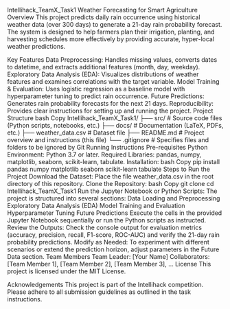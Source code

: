 Intellihack_TeamX_Task1
Weather Forecasting for Smart Agriculture
Overview
This project predicts daily rain occurrence using historical weather data (over 300 days) to generate a 21-day rain probability forecast. The system is designed to help farmers plan their irrigation, planting, and harvesting schedules more effectively by providing accurate, hyper-local weather predictions.

Key Features
Data Preprocessing:
Handles missing values, converts dates to datetime, and extracts additional features (month, day, weekday).
Exploratory Data Analysis (EDA):
Visualizes distributions of weather features and examines correlations with the target variable.
Model Training & Evaluation:
Uses logistic regression as a baseline model with hyperparameter tuning to predict rain occurrence.
Future Predictions:
Generates rain probability forecasts for the next 21 days.
Reproducibility:
Provides clear instructions for setting up and running the project.
Project Structure
bash
Copy
Intellihack_TeamX_Task1/
├── src/                # Source code files (Python scripts, notebooks, etc.)
├── docs/               # Documentation (LaTeX, PDFs, etc.)
├── weather_data.csv    # Dataset file
├── README.md           # Project overview and instructions (this file)
└── .gitignore          # Specifies files and folders to be ignored by Git
Running Instructions
Pre-requisites
Python Environment: Python 3.7 or later.
Required Libraries: pandas, numpy, matplotlib, seaborn, scikit-learn, tabulate.
Installation:
bash
Copy
pip install pandas numpy matplotlib seaborn scikit-learn tabulate
Steps to Run the Project
Download the Dataset:
Place the file weather_data.csv in the root directory of this repository.
Clone the Repository:
bash
Copy
git clone <your-repository-URL>
cd Intellihack_TeamX_Task1
Run the Jupyter Notebook or Python Scripts:
The project is structured into several sections:
Data Loading and Preprocessing
Exploratory Data Analysis (EDA)
Model Training and Evaluation
Hyperparameter Tuning
Future Predictions
Execute the cells in the provided Jupyter Notebook sequentially or run the Python scripts as instructed.
Review the Outputs:
Check the console output for evaluation metrics (accuracy, precision, recall, F1-score, ROC-AUC) and verify the 21-day rain probability predictions.
Modify as Needed:
To experiment with different scenarios or extend the prediction horizon, adjust parameters in the Future Data section.
Team Members
Team Leader: [Your Name]
Collaborators: [Team Member 1], [Team Member 2], [Team Member 3], ...
License
This project is licensed under the MIT License.

Acknowledgements
This project is part of the Intellihack competition. Please adhere to all submission guidelines as outlined in the task instructions.